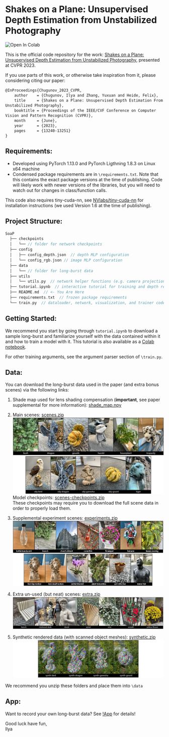 
# Shakes on a Plane: Unsupervised Depth Estimation from Unstabilized Photography
<a href="https://colab.research.google.com/github/princeton-computational-imaging/SoaP/blob/main/tutorial.ipynb" style="text-decoration: none;">
  <img src="https://colab.research.google.com/assets/colab-badge.svg" alt="Open In Colab" style="height:25px;"/>
</a>


This is the official code repository for the work: [Shakes on a Plane: Unsupervised Depth Estimation from Unstabilized Photography](https://light.princeton.edu/publication/soap/), presented at CVPR 2023.

If you use parts of this work, or otherwise take inspiration from it, please considering citing our paper:
```
@InProceedings{Chugunov_2023_CVPR,
    author    = {Chugunov, Ilya and Zhang, Yuxuan and Heide, Felix},
    title     = {Shakes on a Plane: Unsupervised Depth Estimation From Unstabilized Photography},
    booktitle = {Proceedings of the IEEE/CVF Conference on Computer Vision and Pattern Recognition (CVPR)},
    month     = {June},
    year      = {2023},
    pages     = {13240-13251}
}
```

## Requirements:
- Developed using PyTorch 1.13.0 and PyTorch Ligthning 1.8.3 on Linux x64 machine
- Condensed package requirements are in `\requirements.txt`. Note that this contains the exact package versions at the time of publishing. Code will likely work with newer versions of the libraries, but you will need to watch out for changes in class/function calls.

This code also requires tiny-cuda-nn, see [NVlabs/tiny-cuda-nn](https://github.com/NVlabs/tiny-cuda-nn) for installation instructions (we used Version 1.6 at the time of publishing).

## Project Structure:
```cpp
SoaP
  ├── checkpoints  
  │   └── // folder for network checkpoints
  ├── config
  │   ├── config_depth.json  // depth MLP configuration
  │   └── config_rgb.json // image MLP configuration
  ├── data  
  │   └── // folder for long-burst data
  ├── utils  
  │   └── utils.py  // network helper functions (e.g. camera projection, spline interpolation)
  ├── tutorial.ipynb  // interactive tutorial for training and depth reconstruction
  ├── README.md  // <- You Are Here
  ├── requirements.txt  // frozen package requirements
  └── train.py  // dataloader, network, visualization, and trainer code
  ```
## Getting Started:
We recommend you start by going through `tutorial.ipynb` to download a sample long-burst and familiarize yourself with the data contained within it and how to train a model with it. This tutorial is also available as a [Colab notebook](https://colab.research.google.com/github/princeton-computational-imaging/SoaP/blob/main/tutorial.ipynb).

For other training arguments, see the argument parser section of `\train.py`.

## Data:
You can download the long-burst data used in the paper (and extra bonus scenes) via the following links:

1. Shade map used for lens shading compensation (**important**, see paper supplemental for more information): [shade_map.npy](https://soap.cs.princeton.edu/shade_map.npy)  

 2. Main scenes: [scenes.zip](https://soap.cs.princeton.edu/scenes.zip)
 ![xcode](!figs/scenes-thumb.png)
Model checkpoints: [scenes-checkpoints.zip](https://soap.cs.princeton.edu/scenes-checkpoints.zip)  
These checkpoints may require you to download the full scene data in order to properly load them.

 3. Supplemental experiment scenes: [experiments.zip](https://soap.cs.princeton.edu/experiments.zip)
 ![xcode](!figs/experiments-thumb.png)

 4. Extra un-used (but neat) scenes: [extra.zip](https://soap.cs.princeton.edu/extra.zip)
 ![xcode](!figs/extra-thumb.png)

 5. Synthetic rendered data (with scanned object meshes): [synthetic.zip](https://soap.cs.princeton.edu/synthetic.zip)
![xcode](!figs/synth-thumb.png)
 

We recommend you unzip these folders and place them into `\data`

## App:
Want to record your own long-burst data? See [!App](https://github.com/princeton-computational-imaging/SoaP/tree/main/!App) for details!


Good luck have fun,  
Ilya
